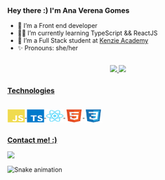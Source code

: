 ### Hey there :) I'm Ana Verena Gomes

- 🎨 I’m a Front end developer 
- 👩‍💻 I’m currently learning TypeScript && ReactJS
- 🔭 I’m a Full Stack student at <a href="https://kenzie.com.br/quem-somos?utm_term=kenzie%20academy&utm_campaign=INSC-PER-2022-TERMOS-MARCA-SEARCH&utm_source=adwords&utm_medium=ppc&hsa_acc=2166776305&hsa_cam=15853756022&hsa_grp=137371409172&hsa_ad=574454391791&hsa_src=g&hsa_tgt=kwd-392539756225&hsa_kw=kenzie%20academy&hsa_mt=b&hsa_net=adwords&hsa_ver=3&gclid=CjwKCAjwx7GYBhB7EiwA0d8oe41a1YVdwIhWWArTZDv0ml9hs63311AVDNLZWp6Iu-Kdyb3P4yoWIRoCy-UQAvD_BwE" target="_blank">Kenzie Academy</a> 
- ✨ Pronouns: she/her

##

<div align="center">
  <a href="https://www.linkedin.com/in/agomesbc/">
  <img width="42%" src="https://github-readme-stats.vercel.app/api?username=anavgbc&show_icons=true&theme=dracula&include_all_commits=true&count_private=true"/>
  <img width="50%" src="https://github-readme-stats.vercel.app/api/top-langs/?username=anavgbc&layout=compact&langs_count=7&theme=dracula"/>
</div>
  
  ##
  ### Technologies
  
  <div style="display: inline_block"><br>
  <img align="center" alt="Js" height="30" width="40" src="https://raw.githubusercontent.com/devicons/devicon/master/icons/javascript/javascript-plain.svg">
  <img align="center" alt="Ts" height="30" width="40" src="https://raw.githubusercontent.com/devicons/devicon/master/icons/typescript/typescript-plain.svg">
  <img align="center" alt="React" height="30" width="40" src="https://raw.githubusercontent.com/devicons/devicon/master/icons/react/react-original.svg">
  <img align="center" alt="HTML" height="30" width="40" src="https://raw.githubusercontent.com/devicons/devicon/master/icons/html5/html5-original.svg">
  <img align="center" alt="CSS" height="30" width="40" src="https://raw.githubusercontent.com/devicons/devicon/master/icons/css3/css3-original.svg">
  
</div>

  ##
  ### Contact me! :)
  <div> 
    
  <a href="https://www.linkedin.com/in/agomesbc/" target="_blank"><img src="https://img.shields.io/badge/-LinkedIn-%230077B5?style=for-the-badge&logo=linkedin&logoColor=white" target="_blank"></a> 
 
  ![Snake animation](https://github.com/anavgbc/anavgbc/blob/output/github-contribution-grid-snake.svg)
 
</div>

